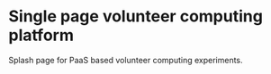 # Single page volunteer computing platform

Splash page for PaaS based volunteer computing experiments. 

